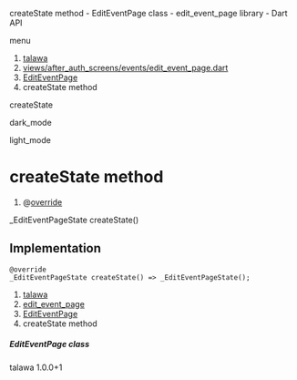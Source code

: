 




createState method - EditEventPage class - edit\_event\_page library - Dart API







menu

1. [talawa](../../index.html)
2. [views/after\_auth\_screens/events/edit\_event\_page.dart](../../file-___home_harshil_Desktop_open-source_palisadoes_talawa_lib_views_after_auth_screens_events_edit_event_page/)
3. [EditEventPage](../../file-___home_harshil_Desktop_open-source_palisadoes_talawa_lib_views_after_auth_screens_events_edit_event_page/EditEventPage-class.html)
4. createState method

createState


dark\_mode

light\_mode




# createState method


1. @[override](https://api.flutter.dev/flutter/dart-core/override-constant.html)

\_EditEventPageState
createState()

## Implementation

```
@override
_EditEventPageState createState() => _EditEventPageState();
```

 


1. [talawa](../../index.html)
2. [edit\_event\_page](../../file-___home_harshil_Desktop_open-source_palisadoes_talawa_lib_views_after_auth_screens_events_edit_event_page/)
3. [EditEventPage](../../file-___home_harshil_Desktop_open-source_palisadoes_talawa_lib_views_after_auth_screens_events_edit_event_page/EditEventPage-class.html)
4. createState method

##### EditEventPage class





talawa
1.0.0+1






